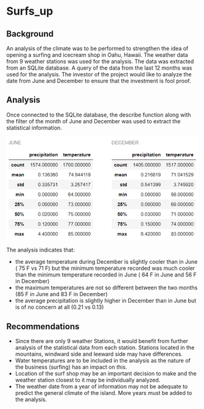 # Surfs_up

## Background
An analysis of the climate was to be performed to strengthen the idea of opening a surfing and icecream shop in Oahu, Hawaii.  The weather data from 9 weather stations was used for the analysis.  The data was extracted from an SQLite database.  A query of the data from the last 12 months was used for the analysis.  The investor of the project would like to analyze the date from June and December to ensure that the investment is fool proof.

## Analysis

Once connected to the SQLite database, the describe function along with the filter of the month of June and December was used to extract the statistical information.

![](June_December.png)

The analysis indicates that:

* the average temperature during December is slightly cooler than in June ( 75 F vs 71 F) but the minimum temperature recorded was much cooler than the minimum temperature recorded in June ( 64 F in June and 56 F in December)
* the maximum temperatures are not so different between the two months (85 F in June and 83 F in December)
* the average precipitation is slightly higher in December than in June but is of no concern at all (0.21 vs 0.13)

## Recommendations

*  Since there are only 9 weather Stations, it would benefit from further analysis of the statistical data from each station.  Stations located in the mountains, windward side and leeward side may have differences.
*  Water temperatures are to be included in the analysis as the nature of the business (surfing) has an impact on this.
*  Location of the surf shop may be an important decision to make and the weather station closest to it may be individually analyzed.
*  The weather date from a year of information may not be adequate to predict the general climate of the island.  More years must be added to the analysis.
